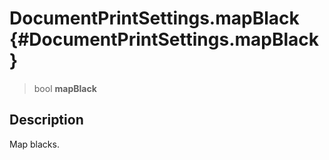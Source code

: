 DocumentPrintSettings.mapBlack {#DocumentPrintSettings.mapBlack}
==============================

> bool **mapBlack**

Description
-----------

Map blacks.
